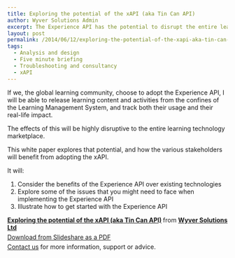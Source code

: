 ```yaml
---
title: Exploring the potential of the xAPI (aka Tin Can API)
author: Wyver Solutions Admin
excerpt: The Experience API has the potential to disrupt the entire learning technology marketplace. This white paper explores that potential and how the various stakeholders will benefit from adopting the xAPI.
layout: post
permalink: /2014/06/12/exploring-the-potential-of-the-xapi-aka-tin-can-api/
tags:
  - Analysis and design
  - Five minute briefing
  - Troubleshooting and consultancy
  - xAPI
---
```


If we, the global learning community, choose to adopt the Experience API, I will be able to release learning content and activities from the confines of the Learning Management System, and track both their usage and their real-life impact.

The effects of this will be highly disruptive to the entire learning technology marketplace.

This white paper explores that potential, and how the various stakeholders will benefit from adopting the xAPI.

It will:

  1. Consider the benefits of the Experience API over existing technologies
  2. Explore some of the issues that you might need to face when implementing the Experience API
  3. Illustrate how to get started with the Experience API



<div style="margin-bottom: 5px;">
  <strong> <a title="Exploring the potential of the xAPI (aka Tin Can API)" href="https://www.slideshare.net/MarkBerthelemy/exploring-the-potential-of-the-xapi-aka-tin-can-api" target="_blank">Exploring the potential of the xAPI (aka Tin Can API)</a> </strong> from <strong><a href="http://www.slideshare.net/MarkBerthelemy" target="_blank">Wyver Solutions Ltd</a></strong>
</div>

<div style="margin-bottom: 5px;">
  <a href="http://www.slideshare.net/MarkBerthelemy/exploring-the-potential-of-the-xapi-aka-tin-can-api">Download from Slideshare as a PDF</a>
</div>

<div style="margin-bottom: 5px;">
  <a title="Contact us" href="{{ site.url }}/contact-us/">Contact us</a> for more information, support or advice.
</div>
